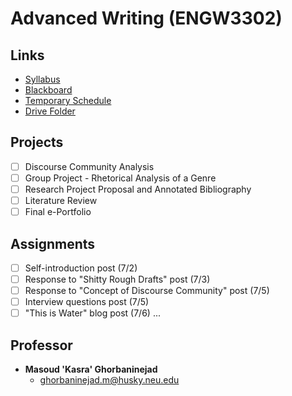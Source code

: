 # Advanced Writing (ENGW3302)

## Links

- [Syllabus](https://northeastern.blackboard.com/bbcswebdav/pid-18997730-dt-content-rid-42536579_1/courses/ENGW3302.61240.201860/Syllabus%20-%20ENGW3302%2C%20CRN%2061240%2C%20Sec%2010%2C%20Summer%202%2C%202018.pdf)
- [Blackboard](https://northeastern.blackboard.com/webapps/blackboard/execute/modulepage/view?course_id=_2569300_1&cmp_tab_id=_494566_1&mode=view)
- [Temporary Schedule](https://northeastern.blackboard.com/bbcswebdav/pid-18997731-dt-content-rid-42536580_1/courses/ENGW3302.61240.201860/Temporary%20Schedule.pdf)
- [Drive Folder](https://drive.google.com/drive/u/0/folders/1aUkKAn-r7Qtj5I655zPgryiNExs_8pSd)

## Projects

- [ ] Discourse Community Analysis
- [ ] Group Project - Rhetorical Analysis of a Genre
- [ ] Research Project Proposal and Annotated Bibliography
- [ ] Literature Review
- [ ] Final e-Portfolio

## Assignments

- [ ] Self-introduction post (7/2)
- [ ] Response to "Shitty Rough Drafts" post (7/3)
- [ ] Response to "Concept of Discourse Community" post (7/5)
- [ ] Interview questions post (7/5)
- [ ] "This is Water" blog post (7/6)
...

## Professor

- **Masoud 'Kasra' Ghorbaninejad**
  - ghorbaninejad.m@husky.neu.edu
